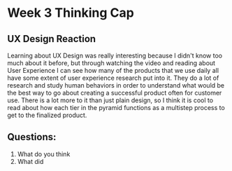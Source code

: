 # Week 3 Thinking Cap

## UX Design Reaction
Learning about UX Design was really interesting because I didn't know too much about it before, but through watching the video and reading about User Experience I can see how many of the products that we use daily all have some extent of user experience research put into it. They do a lot of research and study human behaviors in order to understand what would be the best way to go about creating a successful product often for customer use. There is a lot more to it than just plain design, so I think it is cool to read about how each tier in the pyramid functions as a multistep process to get to the finalized product. 

## Questions:
1. What do you think
2. What did
